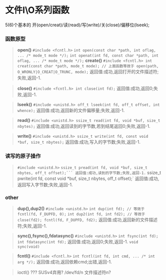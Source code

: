 # 文件I\O系列函数
5(6)个基本的 开(open/creat)/读(read)/写(write)/关(close)/偏移位(lseek);
### 函数原型
> **open()**
> `#include <fcntl.h>`
> `int open(const char *path, int oflag, ... /* mode_t mode */);`
> `int openat(int fd, const char *path, int oflag, ... /* mode_t mode */);`
> **create()**
> `#include <fcntl.h>
> int creat(const char *path, mode_t mode);
> // 上面函数等效于
> open(path, O_WRONLY|O_CREAT|O_TRUNC, mode);`
> 返回值:成功,返回打开的文件描述符;失败,返回-1.


> **close()**
> `#include <fcntl.h>
> int close(int fd);`
> 返回值:成功,返回0;失败,返回-1.

> **lseek()**
> `#include <unistd.h>
> off_t lseek(int fd, off_t offset, int whence);`
> 返回值:成功,返回新的文件偏移量;失败,返回-1.

> **read()**
> `#include <unistd.h>
> ssize_t read(int fd, void *buf, size_t nbytes);`
> 返回值:成功,返回读到的字节数,若到结尾返回0;失败,返回-1.

> **write()**
> `#include <unistd.h>
> ssize_t write(int fd, const void *buf, size_t nbytes);`
> 返回值:成功,写入的字节数;失败,返回-1.

### 读写的原子操作
> `#include <unistd.h>`
> `ssize_t pread(int fd, void *buf, size_t nbytes, off_t offset);```
> 返回值:成功,读到的字节数;失败,返回-1.`
> ssize_t pwrite(int fd, const void *buf, size_t nbytes, off_t offset);`
> 返回值:成功,返回写入字节数;失败,返回-1.

### other
> **dup(),dup2()**
> `#include <unistd.h>`
> `int dup(int fd); // 等效于 fcntl(fd, F_DUPFD, 0);`
> `int dup2(int fd, int fd2); // 等效于 close(fd2); fcntl(fd, F_DUPFD, fd2);`
> 返回值:成功,返回新的文件描述符;失败,返回-1.

> **sync(),fsync(),fdatasync()**
> `#include <unistd.h>`
> `int fsync(int fd);`
> `int fdatasync(int fd);`
> 返回值:成功,返回0;失败,返回-1.
> `void sync(void)`

> **fcntl()**
> `#include <fcntl.h>`
> `int fcntl(int fd, int cmd, ... /* int arg */);`
> 返回值:成功,返回依赖cmd;出错,返回-1.

> ioctl() ??? SUSv4弃用?
> /dev/fd/n  文件描述符n?
